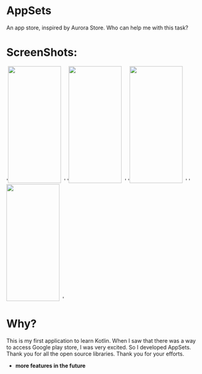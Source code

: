 # AppSets
An app store, inspired by Aurora Store. Who can help me with this task?
# ScreenShots:
'<img src="https://i.loli.net/2020/04/25/QyL2xDV39AW5YHr.png"  width="138" height="305"/>&nbsp;&nbsp;'
'<img src="https://i.loli.net/2020/04/25/yxeoFBMZnRNmXpH.png"  width="138" height="305"/>&nbsp;&nbsp;'
'<img src="https://i.loli.net/2020/04/25/LdNHqFTC2k3mi96.png"  width="138" height="305"/>&nbsp;&nbsp;'
'<img src="https://i.loli.net/2020/04/25/pKkHTIt1l9SnbwA.png"  width="138" height="305"/>&nbsp;&nbsp;'
# Why?
This is my first application to learn Kotlin. When I saw that there was a way to access Google play store, I was very excited. So I developed AppSets. Thank you for all the open source libraries. Thank you for your efforts.
* **more features in the future**
